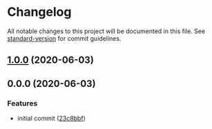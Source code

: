 # Changelog

All notable changes to this project will be documented in this file. See [standard-version](https://github.com/conventional-changelog/standard-version) for commit guidelines.

## [1.0.0](https://github.com/monotykamary/inline-yaml/compare/v0.0.0...v1.0.0) (2020-06-03)

## 0.0.0 (2020-06-03)


### Features

* initial commit ([23c8bbf](https://github.com/monotykamary/inline-yaml/commit/23c8bbf4fcf5e722c997eec3c8deb49ad3d6fa6b))
